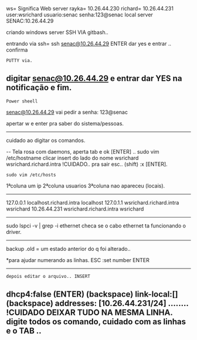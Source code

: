 ws= Significa Web server
rayka= 10.26.44.230
richard= 10.26.44.231
user:wsrichard
usuario:senac
senha:123@senac
local server SENAC:10.26.44.29

criando windows server 
    SSH VIA gitbash..

entrando via ssh= ssh senac@10.26.44.29 ENTER dar yes e entrar .. confirma

    PUTTY via.
digitar 
senac@10.26.44.29 e entrar dar YES na notificação e fim.
--------------------
    Power sheell
senac@10.26.44.29 vai pedir a senha: 123@senac

apertar w e enter pra saber do sistema/pessoas.

-----------------
cuidado ao digitar os comandos.

--
    Tela rosa com daemons, aperta tab e ok [ENTER] 
..
    sudo vim /etc/hostname
clicar insert
do lado do nome wsrichard
wsrichard.richard.intra
!CUIDADO.. pra sair esc.. (shift) :x [ENTER].

    sudo vim /etc/hosts
1ªcoluna um ip
2ªcoluna usuarios
3ªcoluna nao apareceu (locais).
____________________

127.0.0.1      localhost.richard.intra   localhost
127.0.1.1      wsrichard.richard.intra   wsrichard
10.26.44.231  wsrichard.richard.intra   wsrichard

-------------
sudo lspci -v | grep -i ethernet
checa se o cabo ethernet ta funcionando o driver.
_____________
backup .old = um estado anterior do q foi alterado..

*para ajudar numerando as linhas.
ESC :set number ENTER

---------------------
    depois editar o arquivo.. INSERT 

dhcp4:false (ENTER)
(backspace) link-local:[]
(backspace) addresses: [10.26.44.231/24]
........
!CUIDADO DEIXAR TUDO NA MESMA LINHA.
digite todos os comando, cuidado com as linhas e o TAB .. 
--------------------
